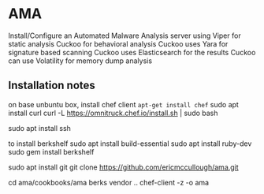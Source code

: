 # AMA

Install/Configure an Automated Malware Analysis server using
  Viper for static analysis
  Cuckoo for behavioral analysis
  Cuckoo uses Yara for signature based scanning
  Cuckoo uses Elasticsearch for the results
  Cuckoo can use Volatility for memory dump analysis

## Installation notes
on base unbuntu box, install chef client
```apt-get install chef```
sudo apt install curl
curl -L https://omnitruck.chef.io/install.sh | sudo bash


sudo apt install ssh

to install berkshelf
sudo apt install build-essential
sudo apt install ruby-dev
sudo gem install berkshelf

sudo apt install git
git clone https://github.com/ericmccullough/ama.git

cd ama/cookbooks/ama
berks vendor ..
chef-client -z -o ama